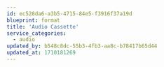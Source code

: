 ```yaml
---
id: ec528da6-a3b5-4715-84e5-f3916f37a19d
blueprint: format
title: 'Audio Cassette'
service_categories:
  - audio
updated_by: b548c8dc-55b3-4fb3-aa8c-b78417b65d44
updated_at: 1710181269
---
```

